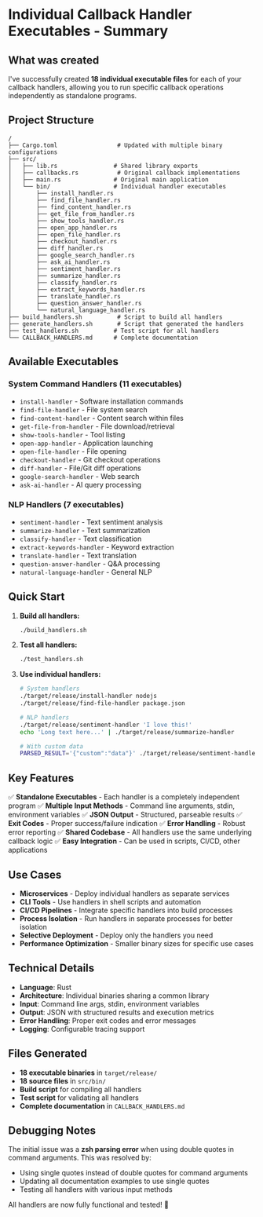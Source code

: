 # Individual Callback Handler Executables - Summary

## What was created

I've successfully created **18 individual executable files** for each of your callback handlers, allowing you to run specific callback operations independently as standalone programs.

## Project Structure

```
/
├── Cargo.toml                 # Updated with multiple binary configurations
├── src/
│   ├── lib.rs                # Shared library exports
│   ├── callbacks.rs           # Original callback implementations
│   ├── main.rs               # Original main application
│   └── bin/                  # Individual handler executables
│       ├── install_handler.rs
│       ├── find_file_handler.rs
│       ├── find_content_handler.rs
│       ├── get_file_from_handler.rs
│       ├── show_tools_handler.rs
│       ├── open_app_handler.rs
│       ├── open_file_handler.rs
│       ├── checkout_handler.rs
│       ├── diff_handler.rs
│       ├── google_search_handler.rs
│       ├── ask_ai_handler.rs
│       ├── sentiment_handler.rs
│       ├── summarize_handler.rs
│       ├── classify_handler.rs
│       ├── extract_keywords_handler.rs
│       ├── translate_handler.rs
│       ├── question_answer_handler.rs
│       └── natural_language_handler.rs
├── build_handlers.sh          # Script to build all handlers
├── generate_handlers.sh       # Script that generated the handlers
├── test_handlers.sh          # Test script for all handlers
└── CALLBACK_HANDLERS.md      # Complete documentation
```

## Available Executables

### System Command Handlers (11 executables)
- `install-handler` - Software installation commands
- `find-file-handler` - File system search
- `find-content-handler` - Content search within files
- `get-file-from-handler` - File download/retrieval
- `show-tools-handler` - Tool listing
- `open-app-handler` - Application launching
- `open-file-handler` - File opening
- `checkout-handler` - Git checkout operations
- `diff-handler` - File/Git diff operations
- `google-search-handler` - Web search
- `ask-ai-handler` - AI query processing

### NLP Handlers (7 executables)
- `sentiment-handler` - Text sentiment analysis
- `summarize-handler` - Text summarization
- `classify-handler` - Text classification
- `extract-keywords-handler` - Keyword extraction
- `translate-handler` - Text translation
- `question-answer-handler` - Q&A processing
- `natural-language-handler` - General NLP

## Quick Start

1. **Build all handlers:**
   ```bash
   ./build_handlers.sh
   ```

2. **Test all handlers:**
   ```bash
   ./test_handlers.sh
   ```

3. **Use individual handlers:**
   ```bash
   # System handlers
   ./target/release/install-handler nodejs
   ./target/release/find-file-handler package.json
   
   # NLP handlers
   ./target/release/sentiment-handler 'I love this!'
   echo 'Long text here...' | ./target/release/summarize-handler
   
   # With custom data
   PARSED_RESULT='{"custom":"data"}' ./target/release/sentiment-handler 'test'
   ```

## Key Features

✅ **Standalone Executables** - Each handler is a completely independent program
✅ **Multiple Input Methods** - Command line arguments, stdin, environment variables
✅ **JSON Output** - Structured, parseable results
✅ **Exit Codes** - Proper success/failure indication
✅ **Error Handling** - Robust error reporting
✅ **Shared Codebase** - All handlers use the same underlying callback logic
✅ **Easy Integration** - Can be used in scripts, CI/CD, other applications

## Use Cases

- **Microservices** - Deploy individual handlers as separate services
- **CLI Tools** - Use handlers in shell scripts and automation
- **CI/CD Pipelines** - Integrate specific handlers into build processes
- **Process Isolation** - Run handlers in separate processes for better isolation
- **Selective Deployment** - Deploy only the handlers you need
- **Performance Optimization** - Smaller binary sizes for specific use cases

## Technical Details

- **Language**: Rust
- **Architecture**: Individual binaries sharing a common library
- **Input**: Command line args, stdin, environment variables
- **Output**: JSON with structured results and execution metrics
- **Error Handling**: Proper exit codes and error messages
- **Logging**: Configurable tracing support

## Files Generated

- **18 executable binaries** in `target/release/`
- **18 source files** in `src/bin/`
- **Build script** for compiling all handlers
- **Test script** for validating all handlers
- **Complete documentation** in `CALLBACK_HANDLERS.md`

## Debugging Notes

The initial issue was a **zsh parsing error** when using double quotes in command arguments. This was resolved by:
- Using single quotes instead of double quotes for command arguments
- Updating all documentation examples to use single quotes
- Testing all handlers with various input methods

All handlers are now fully functional and tested! 🎉
